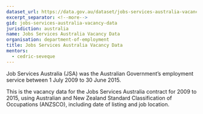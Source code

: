 ```yaml
---
dataset_url: https://data.gov.au/dataset/jobs-services-australia-vacancy-data
excerpt_separator: <!--more-->
gid: jobs-services-australia-vacancy-data
jurisdiction: australia
name: Jobs Services Australia Vacancy Data
organisation: department-of-employment
title: Jobs Services Australia Vacancy Data
mentors:
  - cedric-seveque
---
```


Job Services Australia (JSA) was the Australian Government’s employment service between 1 July 2009 to 30 June 2015.

<!--more-->

This is the vacancy data for the Jobs Services Australia contract for 2009 to 2015, using Australian and New Zealand Standard Classification of Occupations (ANZSCO), including date of listing and job location.